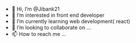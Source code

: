 - 👋 Hi, I’m @Jibank21
- 👀 I’m interested in front end developer
- 🌱 I’m currently learning web development( react)
- 💞️ I’m looking to collaborate on ...
- 📫 How to reach me ...

<!---
Jibank21/Jibank21 is a ✨ special ✨ repository because its `README.md` (this file) appears on your GitHub profile.
You can click the Preview link to take a look at your changes.
--->

